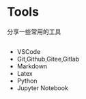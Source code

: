 # Tools
分享一些常用的工具
##
- VSCode
- Git,Github,Gitee,Gitlab
- Markdown
- Latex
- Python 
- Jupyter Notebook